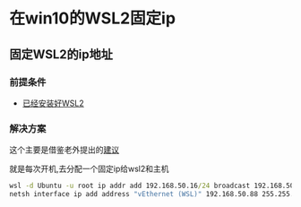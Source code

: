 # 在win10的WSL2固定ip

## 固定WSL2的ip地址

### 前提条件

* [已经安装好WSL2](../Productivity/wsl2-dev.md)

### 解决方案

这个主要是借鉴老外提出的[建议](https://lifesaver.codes/answer/static-ip-on-wsl-2-418)

就是每次开机,去分配一个固定ip给wsl2和主机

```cmd
wsl -d Ubuntu -u root ip addr add 192.168.50.16/24 broadcast 192.168.50.255 dev eth0 label eth0:1
netsh interface ip add address "vEthernet (WSL)" 192.168.50.88 255.255.255.0
```
